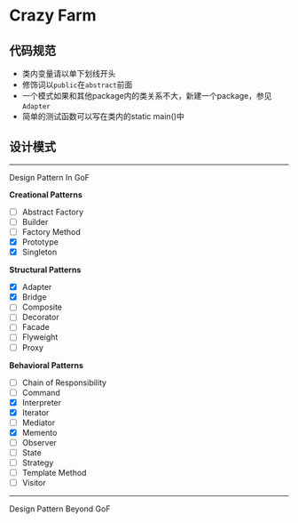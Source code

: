 # Crazy Farm

## 代码规范

- 类内变量请以单下划线开头
- 修饰词以`public`在`abstract`前面
- 一个模式如果和其他package内的类关系不大，新建一个package，参见`Adapter`
- 简单的测试函数可以写在类内的static main()中

## 设计模式

---
Design Pattern In GoF

**Creational Patterns**
- [ ] Abstract Factory
- [ ] Builder
- [ ] Factory Method
- [X] Prototype
- [X] Singleton

**Structural Patterns**

- [x] Adapter
- [x] Bridge
- [ ] Composite
- [ ] Decorator
- [ ] Facade
- [ ] Flyweight
- [ ] Proxy

**Behavioral Patterns**

- [ ] Chain of Responsibility
- [ ] Command
- [X] Interpreter
- [X] Iterator
- [ ] Mediator
- [X] Memento
- [ ] Observer
- [ ] State
- [ ] Strategy
- [ ] Template Method
- [ ] Visitor

---
Design Pattern Beyond GoF

